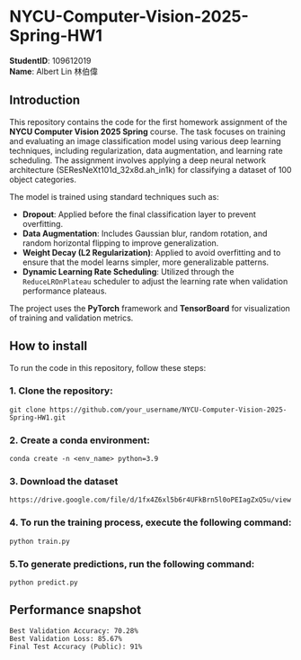 # NYCU-Computer-Vision-2025-Spring-HW1
**StudentID**: 109612019  
**Name**: Albert Lin 林伯偉

## Introduction
This repository contains the code for the first homework assignment of the **NYCU Computer Vision 2025 Spring** course. The task focuses on training and evaluating an image classification model using various deep learning techniques, including regularization, data augmentation, and learning rate scheduling. The assignment involves applying a deep neural network architecture (SEResNeXt101d_32x8d.ah_in1k) for classifying a dataset of 100 object categories.

The model is trained using standard techniques such as:
- **Dropout**: Applied before the final classification layer to prevent overfitting.
- **Data Augmentation**: Includes Gaussian blur, random rotation, and random horizontal flipping to improve generalization.
- **Weight Decay (L2 Regularization)**: Applied to avoid overfitting and to ensure that the model learns simpler, more generalizable patterns.
- **Dynamic Learning Rate Scheduling**: Utilized through the `ReduceLROnPlateau` scheduler to adjust the learning rate when validation performance plateaus.

The project uses the **PyTorch** framework and **TensorBoard** for visualization of training and validation metrics.

## How to install
  To run the code in this repository, follow these steps:  

### 1. Clone the repository:
    git clone https://github.com/your_username/NYCU-Computer-Vision-2025-Spring-HW1.git  

### 2. Create a conda environment:  
    conda create -n <env_name> python=3.9

### 3. Download the dataset  
    https://drive.google.com/file/d/1fx4Z6xl5b6r4UFkBrn5l0oPEIagZxQ5u/view  

### 4. To run the training process, execute the following command:  
    python train.py

### 5.To generate predictions, run the following command:  
    python predict.py  

## Performance snapshot  
    Best Validation Accuracy: 70.28%  
    Best Validation Loss: 85.67%  
    Final Test Accuracy (Public): 91%




